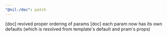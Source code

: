 ```yaml
---
"@nil-/doc": patch
---
```


[doc] revived proper ordering of params
[doc] each param now has its own defaults (which is resolved from template's default and pram's props)
